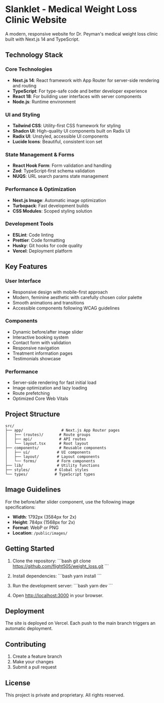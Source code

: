 # Slanklet - Medical Weight Loss Clinic Website

A modern, responsive website for Dr. Peyman's medical weight loss clinic built with Next.js 14 and TypeScript.

## Technology Stack

### Core Technologies
- **Next.js 14**: React framework with App Router for server-side rendering and routing
- **TypeScript**: For type-safe code and better developer experience
- **React 18**: For building user interfaces with server components
- **Node.js**: Runtime environment

### UI and Styling
- **Tailwind CSS**: Utility-first CSS framework for styling
- **Shadcn UI**: High-quality UI components built on Radix UI
- **Radix UI**: Unstyled, accessible UI components
- **Lucide Icons**: Beautiful, consistent icon set

### State Management & Forms
- **React Hook Form**: Form validation and handling
- **Zod**: TypeScript-first schema validation
- **NUQS**: URL search params state management

### Performance & Optimization
- **Next.js Image**: Automatic image optimization
- **Turbopack**: Fast development builds
- **CSS Modules**: Scoped styling solution

### Development Tools
- **ESLint**: Code linting
- **Prettier**: Code formatting
- **Husky**: Git hooks for code quality
- **Vercel**: Deployment platform

## Key Features

### User Interface
- Responsive design with mobile-first approach
- Modern, feminine aesthetic with carefully chosen color palette
- Smooth animations and transitions
- Accessible components following WCAG guidelines

### Components
- Dynamic before/after image slider
- Interactive booking system
- Contact form with validation
- Responsive navigation
- Treatment information pages
- Testimonials showcase

### Performance
- Server-side rendering for fast initial load
- Image optimization and lazy loading
- Route prefetching
- Optimized Core Web Vitals

## Project Structure

```
src/
├── app/                 # Next.js App Router pages
│   ├── (routes)/       # Route groups
│   ├── api/            # API routes
│   └── layout.tsx      # Root layout
├── components/         # Reusable components
│   ├── ui/            # UI components
│   ├── layout/        # Layout components
│   └── forms/         # Form components
├── lib/               # Utility functions
├── styles/           # Global styles
└── types/            # TypeScript types
```

## Image Guidelines

For the before/after slider component, use the following image specifications:
- **Width**: 1792px (3584px for 2x)
- **Height**: 784px (1568px for 2x)
- **Format**: WebP or PNG
- **Location**: `/public/images/`

## Getting Started

1. Clone the repository:
\`\`\`bash
git clone https://github.com/flight505/weight_loss.git
\`\`\`

2. Install dependencies:
\`\`\`bash
yarn install
\`\`\`

3. Run the development server:
\`\`\`bash
yarn dev
\`\`\`

4. Open [http://localhost:3000](http://localhost:3000) in your browser.

## Deployment

The site is deployed on Vercel. Each push to the main branch triggers an automatic deployment.

## Contributing

1. Create a feature branch
2. Make your changes
3. Submit a pull request

## License

This project is private and proprietary. All rights reserved.
